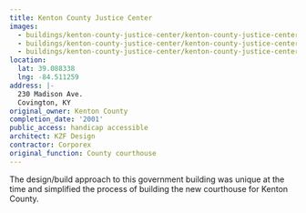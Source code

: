 ```yaml
---
title: Kenton County Justice Center
images:
  - buildings/kenton-county-justice-center/kenton-county-justice-center-0_n5hkhg
  - buildings/kenton-county-justice-center/kenton-county-justice-center-1_arklsn
  - buildings/kenton-county-justice-center/kenton-county-justice-center-2_lwagox
location:
  lat: 39.088338
  lng: -84.511259
address: |-
  230 Madison Ave.
  Covington, KY
original_owner: Kenton County
completion_date: '2001'
public_access: handicap accessible
architect: KZF Design
contractor: Corporex
original_function: County courthouse
---
```


The design/build approach to this government building was unique at the time and simplified the process of building the new courthouse for Kenton County.
